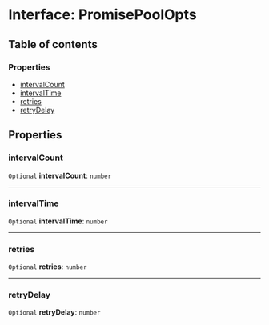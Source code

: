 # Interface: PromisePoolOpts

## Table of contents

### Properties

* [intervalCount](/en/auto-docs/free-layout-editor/interfaces/PromisePoolOpts.md#intervalcount)
* [intervalTime](/en/auto-docs/free-layout-editor/interfaces/PromisePoolOpts.md#intervaltime)
* [retries](/en/auto-docs/free-layout-editor/interfaces/PromisePoolOpts.md#retries)
* [retryDelay](/en/auto-docs/free-layout-editor/interfaces/PromisePoolOpts.md#retrydelay)

## Properties

### intervalCount

`Optional` **intervalCount**: `number`

***

### intervalTime

`Optional` **intervalTime**: `number`

***

### retries

`Optional` **retries**: `number`

***

### retryDelay

`Optional` **retryDelay**: `number`
